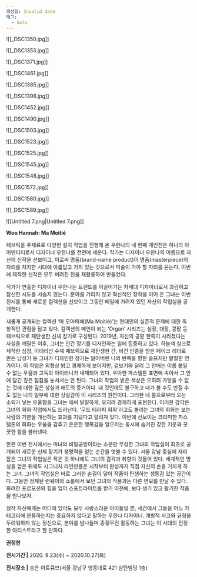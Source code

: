 ```yaml
---
생성일: Invalid date
태그:
  - Solo
---
```

![[_DSC1350.jpg]]

![[_DSC1353.jpg]]

![[_DSC1371.jpg]]

![[_DSC1461.jpg]]

![[_DSC1385.jpg]]

![[_DSC1398.jpg]]

![[_DSC1452.jpg]]

![[_DSC1490.jpg]]

![[_DSC1503.jpg]]

![[_DSC1523.jpg]]

![[_DSC1525.jpg]]

![[_DSC1545.jpg]]

![[_DSC1548.jpg]]

![[_DSC1572.jpg]]

![[_DSC1580.jpg]]

![[_DSC1589.jpg]]

  

  

  

![[Untitled 7.png|Untitled 7.png]]

  

**Woo Hannah: Ma Moitié**

패브릭을 주재료로 다양한 설치 작업을 진행해 온 우한나의 네 번째 개인전은 하나의 아이덴티티로서 디자이너 우한나를 전면에 세운다. 작가는 디자이너 우한나의 이름으로 자신의 신작을 선보이고, 이로써 명품(brand-name product)이 명품(masterpiece)의 자리를 차지한 시대에 아름답고 가치 있는 것으로서 미술이 가야 할 자리를 묻는다. 이번에 제작한 신작은 모두 버려진 천을 재활용하여 만들었다.

작가가 연출한 디자이너 우한나는 트렌드를 이끌어가는 차세대 디자이너로서 과감하고 참신한 시도를 서슴지 않는다. 분야를 가리지 않고 혁신적인 창작을 이어 온 그녀는 이번 전시를 통해 새로운 컬렉션을 선보이고 그동안 베일에 가려져 있던 자신의 작업실을 공개한다.

새롭게 공개되는 컬렉션 ‘마 모아띠에(Ma Moitié)’는 현대인의 실존적 문제에 대한 독창적인 관점을 담고 있다. 컬렉션의 메인이 되는 ‘Organ’ 시리즈는 심장, 대장, 콩팥 등 패브릭으로 재탄생한 신체 장기로 구성된다. 2019년, 자신의 콩팥 한쪽이 사라졌다는 사실을 깨달은 이후, 그녀는 인간 장기를 디자인하는 일에 집중하고 있다. 하늘색 실크로 제작한 심장, 이태리산 수제 패브릭으로 재탄생한 간, 비건 인증을 받은 페이크 레더로 만든 남성기 등 그녀가 디자인한 장기는 잃어버린 나의 반쪽을 향한 슬프지만 발랄한 연가이다. 이 작업은 외형상 밝고 경쾌하게 보이지만, 겉보기와 달리 그 안에는 이름 붙일 수 없는 우울과 고독의 아이러니가 내재되어 있다. 우아한 파스텔톤 표면에 속아서 그 안에 담긴 깊은 침잠을 놓쳐서는 안 된다. 그녀의 작업의 밝은 색상은 오히려 가닿을 수 없는 것에 대한 깊은 상실과 애도의 증거이다. 내 것인데도 불구하고 내가 볼 수도 만질 수도 없는 나의 일부에 대한 상실감이 이 시리즈의 원천이다. 그러한 내 몸으로부터 오는 소외가 낳는 우울함을 그녀는 애써 발랄하게, 오히려 경쾌하게 표현한다. 이러한 감각은 그녀의 회화 작업에서도 드러난다. ‘무드 테라피 회화’라고도 불리는 그녀의 회화는 보는 사람의 기분을 개선하는 효과를 지녔다고 알려져 있다. 이번에 선보이는 크리미한 파스텔톤의 회화는 우울을 감추고 은은한 행복감을 일으키는 동시에 숨겨진 강한 기운과 꿋꿋한 힘을 불러낸다.

한편 이번 전시에서는 마녀의 비밀공방이라는 소문만 무성한 그녀의 작업실이 최초로 공개되어 새로운 신체 장기가 생명력을 얻는 순간을 엿볼 수 있다. 서울 강남 중심에 자리 잡은 그녀의 작업실은 작은 것 하나에도 그녀의 감각과 취향이 깃들어 있다. 세계적인 명성을 얻은 뒤에도 시그니처 라인만큼은 시작부터 완성까지 직접 자신의 손을 거치게 하는 그녀. 그녀의 작업실은 바로 그러한 손길이 닿아 작품이 탄생하는 생동감 있는 공간이다. 그동안 정제된 런웨이와 쇼룸에서 보던 그녀의 작품과는 다른 면모를 만날 수 있다. 화려한 프로모션의 힘을 입어 스포트라이트를 받기 이전에, 보다 생기 있고 활기찬 작품을 만나보자.

정작 자신에게는 어디에 있어도 모두 사랑스러운 아이들일 뿐, 세간에서 그들을 어느 카테고리에 분류하는지는 중요하지 않다고 말하는 우한나 디자이너. 개방적 사고와 규정을 두려워하지 않는 정신으로, 분야를 넘나들며 종횡무진 활동하는 그녀는 이 시대의 진정한 아티스트라고 할 만하다.

**권정현**

  

**전시기간 |** 2020. 9.23(수) ~ 2020.10.27(화)

**전시장소 |** 송은 아트큐브(서울 강남구 영동대로 421 삼탄빌딩 1층)